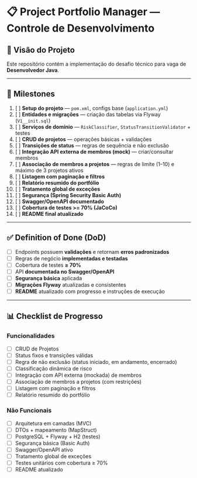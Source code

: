 # 📋 Project Portfolio Manager — Controle de Desenvolvimento

## 📖 Visão do Projeto

Este repositório contém a implementação do desafio técnico para vaga de **Desenvolvedor Java**.

---

## 🚀 Milestones

1. [ ] **Setup do projeto** — `pom.xml`, configs base (`application.yml`)
2. [ ] **Entidades e migrações** — criação das tabelas via Flyway (`V1__init.sql`)
3. [ ] **Serviços de domínio** — `RiskClassifier`, `StatusTransitionValidator` + testes
4. [ ] **CRUD de projetos** — operações básicas + validações
5. [ ] **Transições de status** — regras de sequência e não exclusão
6. [ ] **Integração API externa de membros (mock)** — criar/consultar membros
7. [ ] **Associação de membros a projetos** — regras de limite (1–10) e máximo de 3 projetos ativos
8. [ ] **Listagem com paginação e filtros**
9. [ ] **Relatório resumido do portfólio**
10. [ ] **Tratamento global de exceções**
11. [ ] **Segurança (Spring Security Basic Auth)**
12. [ ] **Swagger/OpenAPI documentado**
13. [ ] **Cobertura de testes >= 70% (JaCoCo)**
14. [ ] **README final atualizado**

---

## ✅ Definition of Done (DoD)

* [ ] Endpoints possuem **validações** e retornam **erros padronizados**
* [ ] Regras de negócio **implementadas e testadas**
* [ ] Cobertura de testes **≥ 70%**
* [ ] API **documentada no Swagger/OpenAPI**
* [ ] **Segurança básica** aplicada
* [ ] **Migrações Flyway** atualizadas e consistentes
* [ ] **README** atualizado com progresso e instruções de execução

---

## 📊 Checklist de Progresso

### Funcionalidades

* [ ] CRUD de Projetos
* [ ] Status fixos e transições válidas
* [ ] Regra de não exclusão (status iniciado, em andamento, encerrado)
* [ ] Classificação dinâmica de risco
* [ ] Integração com API externa (mockada) de membros
* [ ] Associação de membros a projetos (com restrições)
* [ ] Listagem com paginação e filtros
* [ ] Relatório resumido do portfólio

### Não Funcionais

* [ ] Arquitetura em camadas (MVC)
* [ ] DTOs + mapeamento (MapStruct)
* [ ] PostgreSQL + Flyway + H2 (testes)
* [ ] Segurança básica (Basic Auth)
* [ ] Swagger/OpenAPI ativo
* [ ] Tratamento global de exceções
* [ ] Testes unitários com cobertura ≥ 70%
* [ ] README atualizado